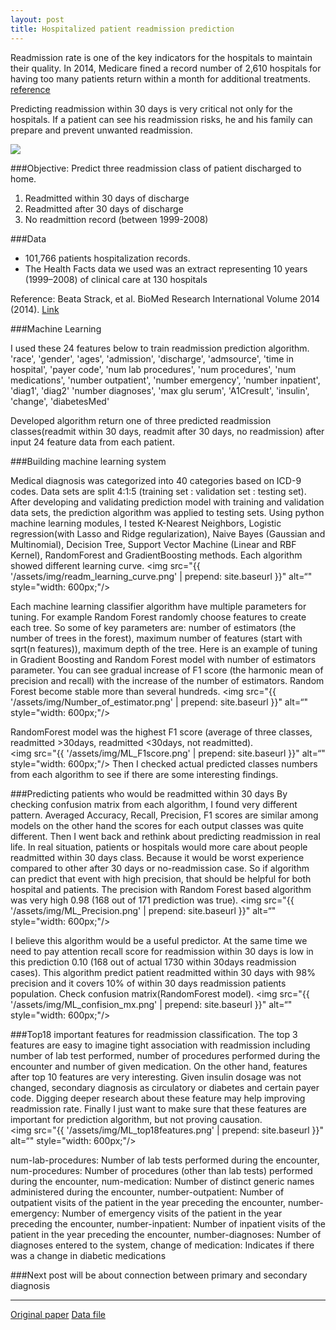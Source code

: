 ```yaml
---
layout: post
title: Hospitalized patient readmission prediction
---
```


Readmission rate is one of the key indicators for the hospitals to maintain their quality.
In 2014, Medicare fined a record number of 2,610 hospitals  for having too many patients return within a month for additional treatments.
[reference](http://kaiserhealthnews.org/news/medicare-readmissions-penalties-2015/)

Predicting readmission within 30 days is very critical not only for the hospitals. If a patient can see his readmission risks, he and his family can prepare and prevent unwanted readmission.

<img src="{{ '/assets/img/readmission.jpg' | prepend: site.baseurl }}">

###Objective: Predict three readmission class of patient discharged to home.

1. Readmitted within 30 days of discharge
2. Readmitted after 30 days of discharge
3. No readmittion record (between 1999-2008)


###Data

* 101,766 patients hospitalization records.
* The Health Facts data we used was an extract representing 10 years (1999–2008) of clinical care at 130 hospitals

Reference:
Beata Strack, et al.
BioMed Research International Volume 2014 (2014).
[Link](http://www.hindawi.com/journals/bmri/2014/781670/)


###Machine Learning

I used these 24 features below to train readmission prediction algorithm. 
'race', 'gender', 'ages', 'admission', 'discharge', 'admsource', 'time in hospital', 'payer code', 'num lab procedures', 'num procedures', 'num medications', 'number outpatient', 'number emergency', 'number inpatient', 'diag1', 'diag2' 'number diagnoses', 'max glu serum', 'A1Cresult', 'insulin', 'change', 'diabetesMed'


Developed algorithm return one of three predicted readmission classes(readmit within 30 days, readmit after 30 days, no readmission) after input 24 feature data from each patient.

###Building machine learning system

Medical diagnosis was categorized into 40 categories based on ICD-9 codes. 
Data sets are split 4:1:5 (training set : validation set : testing set). After developing and validating prediction model with training and validation data sets, the prediction algorithm was applied to testing sets. Using python machine learning modules, I tested K-Nearest Neighbors, Logistic regression(with Lasso and Ridge regularization), Naive Bayes (Gaussian and Multinomial), Decision Tree, Support Vector Machine (Linear and RBF Kernel), RandomForest and GradientBoosting methods. Each algorithm showed different learning curve.
<img src="{{ '/assets/img/readm_learning_curve.png' | prepend: site.baseurl }}" alt=“" style="width: 600px;"/>

Each machine learning classifier algorithm have multiple parameters for tuning. For example Random Forest randomly choose features to create each tree. So some of key parameters are: number of estimators (the number of trees in the forest), maximum number of features (start with sqrt(n features)), maximum depth of the tree.
Here is an example of tuning in Gradient Boosting and Random Forest model with number of estimators parameter. You can see gradual increase of F1 score (the harmonic mean of precision and recall) with the increase of the number of estimators. Random Forest become stable more than several hundreds. 
<img src="{{ '/assets/img/Number_of_estimator.png' | prepend: site.baseurl }}" alt=“" style="width: 600px;"/>

RandomForest model was the highest F1 score (average of three classes, readmitted >30days, readmitted <30days, not readmitted).    
<img src="{{ '/assets/img/ML_F1score.png' | prepend: site.baseurl }}" alt=“" style="width: 600px;"/>
Then I checked actual predicted classes numbers from each algorithm to see if there are some interesting findings.

###Predicting patients who would be readmitted within 30 days 
By checking confusion matrix from each algorithm, I found very different pattern. Averaged Accuracy, Recall, Precision, F1 scores are similar among models on the other hand the scores for each output classes was quite different. Then I went back and rethink about predicting readmission in real life.
In real situation, patients or hospitals would more care about people readmitted within 30 days class. Because it would be worst experience compared to other after 30 days or no-readmission case. So if algorithm can predict that event with high precision, that should be helpful for both hospital and patients.
The precision with Random Forest based algorithm was very high 0.98 (168 out of 171 prediction was true).
<img src="{{ '/assets/img/ML_Precision.png' | prepend: site.baseurl }}" alt=“" style="width: 600px;"/>

I believe this algorithm would be a useful predictor.
At the same time we need to pay attention recall score for readmission within 30 days is low in this prediction 0.10 (168 out of actual 1730 within 30days readmission cases).
This algorithm predict patient readmitted within 30 days with 98% precision and it covers 10% of within 30 days readmission patients population. 
Check confusion matrix(RandomForest model).
<img src="{{ '/assets/img/ML_confision_mx.png' | prepend: site.baseurl }}" alt=“" style="width: 600px;"/>


###Top18 important features for readmission classification.
The top 3 features are easy to imagine tight association with readmission including number of lab test performed, number of procedures performed during the encounter and number of given medication. On the other hand, features after top 10 features are very interesting. Given insulin dosage was not changed, secondary diagnosis as circulatory or diabetes and certain payer code. Digging deeper research about these feature may help improving readmission rate. Finally I just want to make sure that these features are important for prediction algorithm, but not proving causation.  
<img src="{{ '/assets/img/ML_top18features.png' | prepend: site.baseurl }}" alt=“" style="width: 600px;"/>


num-lab-procedures: Number of lab tests performed during the encounter, 
num-procedures: Number of procedures (other than lab tests) performed during the encounter, 
num-medication: Number of distinct generic names administered during the encounter, 
number-outpatient: Number of outpatient visits of the patient in the year preceding the encounter, 
number-emergency: Number of emergency visits of the patient in the year preceding the encounter, 
number-inpatient: Number of inpatient visits of the patient in the year preceding the encounter, 
number-diagnoses: Number of diagnoses entered to the system, 
change of medication: Indicates if there was a change in diabetic medications
      

###Next post will be about connection between primary and secondary diagnosis

-------------------------------------
[Original paper](http://www.hindawi.com/journals/bmri/2014/781670/)
[Data file](https://archive.ics.uci.edu/ml/datasets/Diabetes+130-US+hospitals+for+years+1999-2008)





